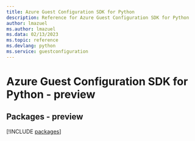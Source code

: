 ```yaml
---
title: Azure Guest Configuration SDK for Python
description: Reference for Azure Guest Configuration SDK for Python
author: lmazuel
ms.author: lmazuel
ms.data: 02/13/2023
ms.topic: reference
ms.devlang: python
ms.service: guestconfiguration
---
```

# Azure Guest Configuration SDK for Python - preview
## Packages - preview
[!INCLUDE [packages](guest-configuration-index.md)]
